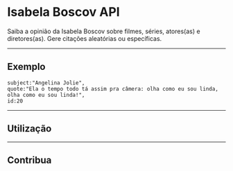 # Isabela Boscov API
Saiba a opinião da Isabela Boscov sobre filmes, séries, atores(as) e diretores(as). Gere citações aleatórias ou específicas.

---
## Exemplo
    subject:"Angelina Jolie",
    quote:"Ela o tempo todo tá assim pra câmera: olha como eu sou linda, olha como eu sou linda!",
    id:20
---
## Utilização

---
## Contribua